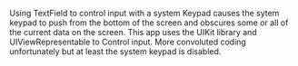 Using TextField to control input with a system Keypad causes the sytem keypad to push from the bottom of the screen and obscures some
or all of the current data on the screen.
This app uses the UIKit library and UIViewRepresentable to Control input. More convoluted coding unfortunately but at least the system keypad is disabled.
